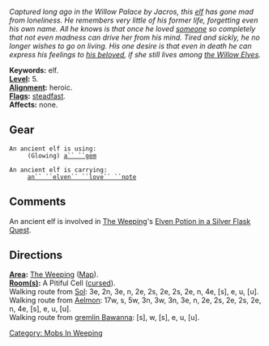 *Captured long ago in the Willow Palace by Jacros, this
[elf](Elves.md "wikilink") has gone mad from loneliness. He remembers
very little of his former life, forgetting even his own name. All he
knows is that once he loved [someone](Elsera.md "wikilink") so
completely that not even madness can drive her from his mind. Tired and
sickly, he no longer wishes to go on living. His one desire is that even
in death he can express his feelings to [his
beloved](Elsera.md "wikilink"), if she still lives among [the Willow
Elves](:Category:_Kingdom_Of_The_Willows.md "wikilink").*

**Keywords:** elf.  
**[Level](Level.md "wikilink"):** 5.  
**[Alignment](Alignment.md "wikilink"):** heroic.  
**[Flags](:Category:_Mob_Types.md "wikilink"):**
[steadfast](Sentinel_Mobs.md "wikilink").  
**Affects:** none.  

## Gear

`An ancient elf is using:`  
<used as light>`     (Glowing) `[`a`` ``gem`](Gem.md "wikilink")

`An ancient elf is carrying:`  
`     `[`an`` ``elven`` ``love`` ``note`](Elven_Love_Note.md "wikilink")

## Comments

An ancient elf is involved in [The
Weeping](:Category:_Weeping.md "wikilink")'s [Elven Potion in a Silver
Flask Quest](Elven_Potion_In_A_Silver_Flask_Quest.md "wikilink").

## Directions

**[Area](:Category:_Areas.md "wikilink"):** [The
Weeping](:Category:_Weeping.md "wikilink")
([Map](Weeping_Map.md "wikilink")).  
**[Room(s)](:Category:_Rooms.md "wikilink"):** A Pitiful Cell
([cursed](Cursed_Rooms.md "wikilink")).  
Walking route from [Sol](Sol.md "wikilink"): 3e, 2n, 3e, n, 2e, 2s, 2e,
2s, 2e, n, 4e, \[s\], e, u, \[u\].  
Walking route from [Aelmon](Aelmon.md "wikilink"): 17w, s, 5w, 3n, 3w,
3n, 3e, n, 2e, 2s, 2e, 2s, 2e, n, 4e, \[s\], e, u, \[u\].  
Walking route from [gremlin Bawanna](Gremlin_Bawanna.md "wikilink"):
\[s\], w, \[s\], e, u, \[u\].  

[Category: Mobs In Weeping](Category:_Mobs_In_Weeping "wikilink")
